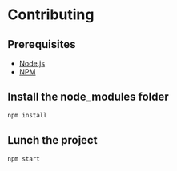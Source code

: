 # Contributing

## Prerequisites

- [Node.js](https://nodejs.org)
- [NPM](https://npmjs.com)

## Install the node_modules folder

```bash
npm install
```

## Lunch the project

```bash
npm start
```